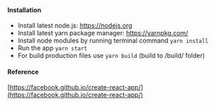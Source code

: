 #### Installation

* Install latest node.js: https://nodejs.org​
* Install latest yarn package manager: https://yarnpkg.com/​
* Install node modules by running terminal command `yarn install`
* Run the app `yarn start`
* For build production files use `yarn build` (build to /build/ folder)

#### Reference

[https://facebook.github.io/create-react-app/](https://facebook.github.io/create-react-app/)
